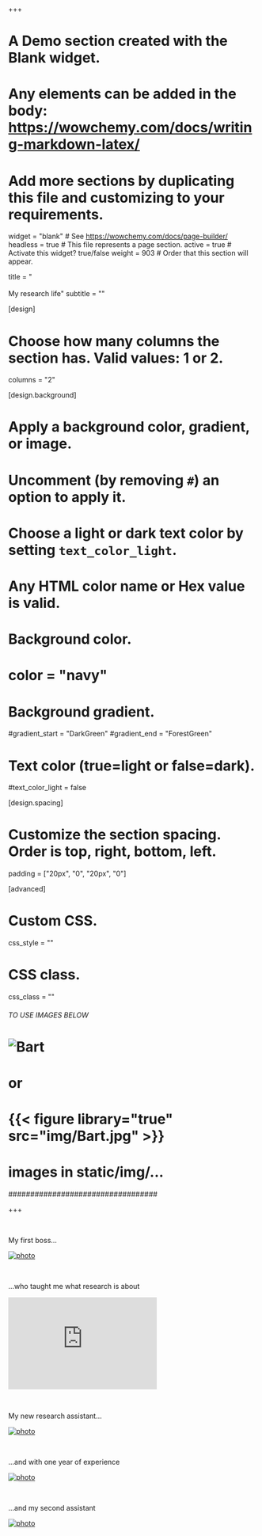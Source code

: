 +++
# A Demo section created with the Blank widget.
# Any elements can be added in the body: https://wowchemy.com/docs/writing-markdown-latex/
# Add more sections by duplicating this file and customizing to your requirements.

widget = "blank"  # See https://wowchemy.com/docs/page-builder/
headless = true  # This file represents a page section.
active = true  # Activate this widget? true/false
weight = 903  # Order that this section will appear.

title = "<br><br>My research life"
subtitle = ""

[design]
  # Choose how many columns the section has. Valid values: 1 or 2.
  columns = "2"

[design.background]
  # Apply a background color, gradient, or image.
  #   Uncomment (by removing `#`) an option to apply it.
  #   Choose a light or dark text color by setting `text_color_light`.
  #   Any HTML color name or Hex value is valid.

  # Background color.
  # color = "navy"

  # Background gradient.
  #gradient_start = "DarkGreen"
  #gradient_end = "ForestGreen"

  # Text color (true=light or false=dark).
  #text_color_light = false

[design.spacing]
  # Customize the section spacing. Order is top, right, bottom, left.
  padding = ["20px", "0", "20px", "0"]

[advanced]
 # Custom CSS.
 css_style = ""

 # CSS class.
 css_class = ""

 ###### TO USE IMAGES BELOW #######
 # ![Bart](img/Bart.jpg)
 #        or
 # {{< figure library="true" src="img/Bart.jpg" >}}
 # images in static/img/...
 ##################################

+++

&nbsp;

My first boss...

[![photo](img/wouterpic.png)](http://www.wouterdenhaan.com)

&nbsp;
&nbsp;

...who taught me what research is about  

<iframe height="186" src="http://www.youtube.com/embed/Xkgl-ZlldJI" title="what research is about" frameborder="0" allow="accelerometer; clipboard-write; encrypted-media; gyroscope; picture-in-picture" allowfullscreen></iframe>

&nbsp;
&nbsp;

My new research assistant...

[![photo](img/assistant_small.png)](img/assistant.jpg)

&nbsp;
&nbsp;

...and with one year of experience

[![photo](img/assitant1Y_small.jpg)](img/assitant1Y.jpg)

&nbsp;
&nbsp;

...and my second assistant

[![photo](img/assistant2_small.jpg)](img/assistant22.jpg)

&nbsp;
&nbsp;
